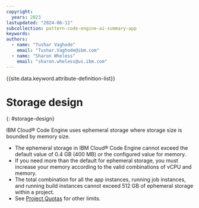 ```yaml
---
copyright:
  years: 2023
lastupdated: "2024-06-11"
subcollection: pattern-code-engine-ai-summary-app
keywords:
authors:
  - name: "Tushar Vaghode"
    email: "Tushar.Vaghode@ibm.com"
  - name: "Sharon Wheless"
    email: "sharon.wheless@us.ibm.com"
---
```


{{site.data.keyword.attribute-definition-list}}

# Storage design
{: #storage-design}

IBM Cloud® Code Engine uses ephemeral storage where storage size is bounded by memory size.

* The ephemeral storage in IBM Cloud® Code Engine cannot exceed the default value of 0.4 GB (400 MB) or the configured value for memory.
* If you need more than the default for ephemeral storage, you must increase your memory according to the valid combinations of vCPU and memory.
* The total combination for all the app instances, running job instances, and running build instances cannot exceed 512 GB of ephemeral storage within a project.
* See [Project Quotas](https://cloud.ibm.com/docs/codeengine?topic=codeengine-limits#project_quotas) for other limits.
